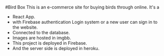 #Bird Box 
This is an e-commerce site for buying birds through online.
It's a
- React App.
- with Firebase authentication Login system or a new user can sign in to the website.
- Connected to the database.
- Images are hosted in imgbb.
- This project is deployed in Firebase.
- And the server side is deployed in heroku.